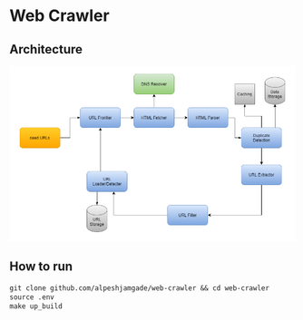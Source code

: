 # Web Crawler

## Architecture
![alt text](https://github.com/alpeshjamgade/web-crawler/blob/main/assets/design.png?raw=true)

## How to run

```shell
git clone github.com/alpeshjamgade/web-crawler && cd web-crawler
source .env
make up_build
```
